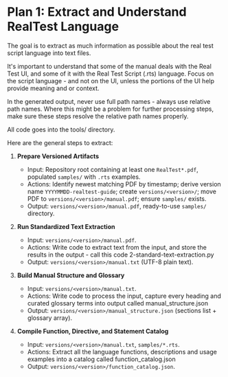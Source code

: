# Plan 1: Extract and Understand RealTest Language

The goal is to extract as much information as possible about the real test script language into text files.

It's important to understand that some of the manual deals with the Real Test UI, and some of it with the Real Test
Script (.rts) language.  Focus on the script language - and not on the UI, unless the portions of the UI help provide
meaning and or context.

In the generated output, never use full path names - always use relative path names.  Where this might be a problem for further processing steps, make sure these steps resolve the relative path names properly.

All code goes into the tools/ directory.

Here are the general steps to extract:

1. **Prepare Versioned Artifacts**  
   - Input: Repository root containing at least one `RealTest*.pdf`, populated `samples/` with `.rts` examples.  
   - Actions: Identify newest matching PDF by timestamp; derive version name `YYYYMMDD-realtest-guide`; create `versions/<version>/`; move PDF to `versions/<version>/manual.pdf`; ensure `samples/` exists.  
   - Output: `versions/<version>/manual.pdf`, ready-to-use `samples/` directory.

2. **Run Standardized Text Extraction**  
   - Input: `versions/<version>/manual.pdf`.  
   - Actions: Write code to extract text from the input, and store the results in the output - call this code 2-standard-text-extraction.py
   - Output: `versions/<version>/manual.txt` (UTF-8 plain text).

3. **Build Manual Structure and Glossary**  
   - Input: `versions/<version>/manual.txt`.  
   - Actions: Write code to process the input, capture every heading and curated glossary terms into output called manual_structure.json
   - Output: `versions/<version>/manual_structure.json` (sections list + glossary array).

4. **Compile Function, Directive, and Statement Catalog**  
   - Input: `versions/<version>/manual.txt`, `samples/*.rts`.  
   - Actions: Extract all the language functions, descriptions and usage examples into a catalog called function_catalog.json
   - Output: `versions/<version>/function_catalog.json`.

